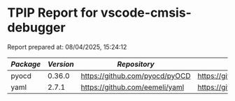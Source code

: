 # TPIP Report for vscode-cmsis-debugger

Report prepared at: 08/04/2025, 15:24:12

| *Package* | *Version* | *Repository* | *License* |
|---|---|---|---|
| pyocd | 0.36.0 | https://github.com/pyocd/pyOCD | https://github.com/pyocd/pyOCD/blob/v0.36.0/LICENSE |
| yaml | 2.7.1 | https://github.com/eemeli/yaml | https://github.com/eemeli/yaml/blob/main/LICENSE |
